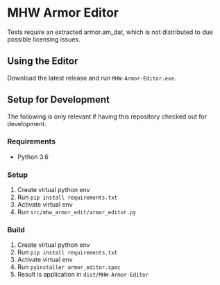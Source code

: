 # MHW Armor Editor

Tests require an extracted armor.am_dat, which is not distributed to due possible
licensing issues.

## Using the Editor

Download the latest release and run ``MHW-Armor-Editor.exe``.

## Setup for Development

The following is only relevant if having this repository checked out for
development.

### Requirements

* Python 3.6

### Setup

1. Create virtual python env
2. Run ``pip install requirements.txt``
3. Activate virtual env
4. Run ``src/mhw_armor_edit/armor_editor.py``

### Build

1. Create virtual python env
2. Run ``pip install requirements.txt``
3. Activate virtual env
4. Run ``pyinstaller armor_editor.spec``
5. Result is application in ``dist/MHW-Armor-Editor``
